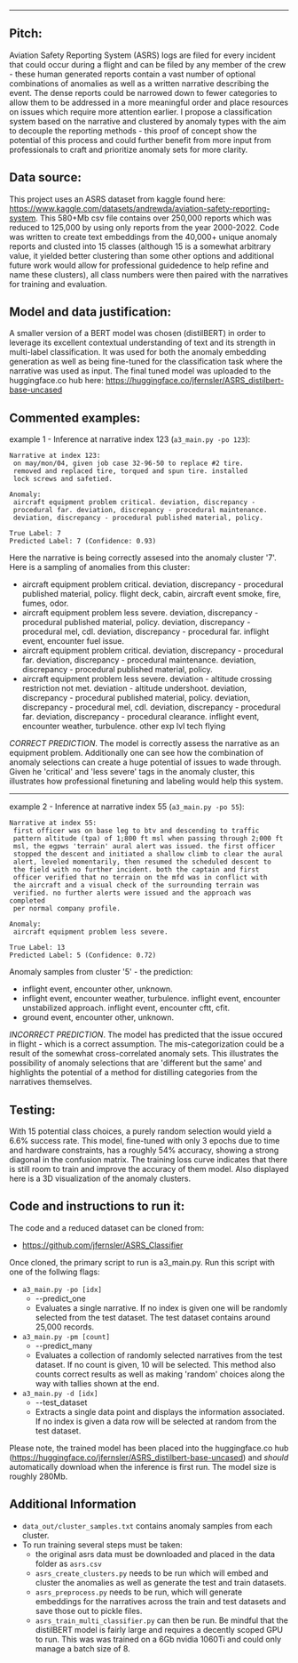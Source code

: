 ___

## Pitch: 
Aviation Safety Reporting System (ASRS) logs are filed for every incident that could occur during a flight and can be filed by any member of the crew - these human generated reports contain a vast number of optional combinations of anomalies as well as a written narrative describing the event. The dense reports could be narrowed down to fewer categories to allow them to be addressed in a more meaningful order and place resources on issues which require more attention earlier. I propose a classification system based on the narrative and clustered by anomaly types with the aim to decouple the reporting methods - this proof of concept show the potential of this process and could further benefit from more input from professionals to craft and prioritize anomaly sets for more clarity.

## Data source:
This project uses an ASRS dataset from kaggle found here: https://www.kaggle.com/datasets/andrewda/aviation-safety-reporting-system. This 580+Mb csv file contains over 250,000 reports which was reduced to 125,000 by using only reports from the year 2000-2022. Code was written to create text embeddings from the 40,000+ unique anomaly reports and clusted into 15 classes (although 15 is a somewhat arbitrary value, it yielded better clustering than some other options and additional future work would allow for professional guidedence to help refine and name these clusters), all class numbers were then paired with the narratives for training and evaluation.

## Model and data justification:
A smaller version of a BERT model was chosen (distilBERT) in order to leverage its excellent contextual understanding of text and its strength in multi-label classification. It was used for both the anomaly embedding generation as well as being fine-tuned for the classification task where the narrative was used as input. The final tuned model was uploaded to the huggingface.co hub here:  https://huggingface.co/jfernsler/ASRS_distilbert-base-uncased

## Commented examples:
example 1 - Inference at narrative index 123 (```a3_main.py -po 123```):
```
Narrative at index 123:
 on may/mon/04, given job case 32-96-50 to replace #2 tire. 
 removed and replaced tire, torqued and spun tire. installed 
 lock screws and safetied.

Anomaly:
 aircraft equipment problem critical. deviation, discrepancy - 
 procedural far. deviation, discrepancy - procedural maintenance. 
 deviation, discrepancy - procedural published material, policy.

True Label: 7
Predicted Label: 7 (Confidence: 0.93)
```

Here the narrative is being correctly assesed into the anomaly cluster '7'. Here is a sampling of anomalies from this cluster:

* aircraft equipment problem critical. deviation, discrepancy - procedural published material, policy. flight deck, cabin, aircraft event smoke, fire, fumes, odor.
* aircraft equipment problem less severe. deviation, discrepancy - procedural published material, policy. deviation, discrepancy - procedural mel, cdl. deviation, discrepancy - procedural far. inflight event, encounter fuel issue.
* aircraft equipment problem critical. deviation, discrepancy - procedural far. deviation, discrepancy - procedural maintenance. deviation, discrepancy - procedural published material, policy.
* aircraft equipment problem less severe. deviation - altitude crossing restriction not met. deviation - altitude undershoot. deviation, discrepancy - procedural published material, policy. deviation, discrepancy - procedural mel, cdl. deviation, discrepancy - procedural far. deviation, discrepancy - procedural clearance. inflight event, encounter weather, turbulence. other exp lvl tech flying

_CORRECT PREDICTION_. The model is correctly assess the narrative as an equipment problem. Additionally one can see how the combination of anomaly selections can create a huge potential of issues to wade through. Given he 'critical' and 'less severe' tags in the anomaly cluster, this illustrates how professional finetuning and labeling would help this system.
___
example 2 - Inference at narrative index 55 (```a3_main.py -po 55```):
```
Narrative at index 55:
 first officer was on base leg to btv and descending to traffic 
 pattern altitude (tpa) of 1;800 ft msl when passing through 2;000 ft 
 msl, the egpws 'terrain' aural alert was issued. the first officer 
 stopped the descent and initiated a shallow climb to clear the aural 
 alert, leveled momentarily, then resumed the scheduled descent to 
 the field with no further incident. both the captain and first 
 officer verified that no terrain on the mfd was in conflict with 
 the aircraft and a visual check of the surrounding terrain was 
 verified. no further alerts were issued and the approach was completed 
 per normal company profile.

Anomaly:
 aircraft equipment problem less severe.

True Label: 13
Predicted Label: 5 (Confidence: 0.72)
```

Anomaly samples from cluster '5' - the prediction:
* inflight event, encounter other, unknown.
* inflight event, encounter weather, turbulence. inflight event, encounter unstabilized approach. inflight event, encounter cftt, cfit.
* ground event, encounter other, unknown.

_INCORRECT PREDICTION_. The model has predicted that the issue occured in flight - which is a correct assumption. The mis-categorization could be a result of the somewhat cross-correlated anomaly sets. This illustrates the possibility of anomaly selections that are 'different but the same' and highlights the potential of a method for distilling categories from the narratives themselves.

## Testing:
With 15 potential class choices, a purely random selection would yield a 6.6% success rate. This model, fine-tuned with only 3 epochs due to time and hardware constraints, has a roughly 54% accuracy, showing a strong diagonal in the confusion matrix. The training loss curve indicates that there is still room to train and improve the accuracy of them model. Also displayed here is a 3D visualization of the anomaly clusters.

## Code and instructions to run it:
The code and a reduced dataset can be cloned from: 
* https://github.com/jfernsler/ASRS_Classifier

Once cloned, the primary script to run is a3_main.py. Run this script with one of the follwing flags:
* ```a3_main.py -po [idx]```
    * --predict_one
    * Evaluates a single narrative. If no index is given one will be randomly selected from the test dataset. The test dataset contains around 25,000 records.
* ```a3_main.py -pm [count]```
    * --predict_many
    * Evaluates a collection of randomly selected narratives from the test dataset. If no count is given, 10 will be selected. This method also counts correct results as well as making 'random' choices along the way with tallies shown at the end.
* ```a3_main.py -d [idx]```
    * --test_dataset
    * Extracts a single data point and displays the information associated. If no index is given a data row will be selected at random from the test dataset.

Please note, the trained model has been placed into the huggingface.co hub (https://huggingface.co/jfernsler/ASRS_distilbert-base-uncased) and *should* automatically download when the inference is first run. The model size is roughly 280Mb. 

## Additional Information
* ```data_out/cluster_samples.txt``` contains anomaly samples from each cluster.
* To run training several steps must be taken:
    * the original asrs data must be downloaded and placed in the data folder as ```asrs.csv```
    * ```asrs_create_clusters.py``` needs to be run which will embed and cluster the anomalies as well as generate the test and train datasets.
    * ```asrs_preprocess.py``` needs to be run, which will generate embeddings for the narratives across the train and test datasets and save those out to pickle files.
    * ```asrs_train_multi_classifier.py``` can then be run. Be mindful that the distilBERT model is fairly large and requires a decently scoped GPU to run. This was was trained on a 6Gb nvidia 1060Ti and could only manage a batch size of 8. 
